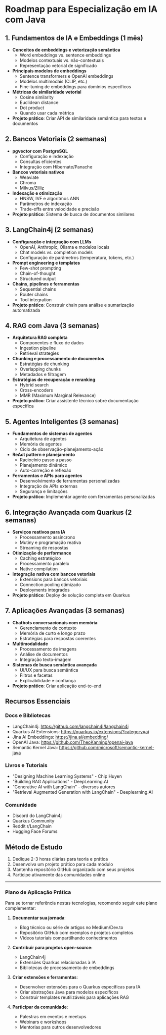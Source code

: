 # Roadmap para Especialização em IA com Java

## 1. Fundamentos de IA e Embeddings (1 mês)
- **Conceitos de embeddings e vetorização semântica**
  - Word embeddings vs. sentence embeddings
  - Modelos contextuais vs. não-contextuais
  - Representação vetorial de significado
- **Principais modelos de embeddings**
  - Sentence transformers e OpenAI embeddings
  - Modelos multimodais (CLIP, etc.)
  - Fine-tuning de embeddings para domínios específicos
- **Métricas de similaridade vetorial**
  - Cosine similarity
  - Euclidean distance
  - Dot product
  - Quando usar cada métrica
- **Projeto prático**: Criar API de similaridade semântica para textos e documentos

## 2. Bancos Vetoriais (2 semanas)
- **pgvector com PostgreSQL**
  - Configuração e indexação
  - Consultas eficientes
  - Integração com Hibernate/Panache
- **Bancos vetoriais nativos**
  - Weaviate
  - Chroma
  - Milvus/Zilliz
- **Indexação e otimização**
  - HNSW, IVF e algoritmos ANN
  - Parâmetros de indexação
  - Trade-offs entre velocidade e precisão
- **Projeto prático**: Sistema de busca de documentos similares

## 3. LangChain4j (2 semanas)
- **Configuração e integração com LLMs**
  - OpenAI, Anthropic, Ollama e modelos locais
  - Chat models vs. completion models
  - Configuração de parâmetros (temperatura, tokens, etc.)
- **Prompt engineering e templates**
  - Few-shot prompting
  - Chain-of-thought
  - Structured output
- **Chains, pipelines e ferramentas**
  - Sequential chains
  - Router chains
  - Tool integration
- **Projeto prático**: Construir chain para análise e sumarização automatizada

## 4. RAG com Java (3 semanas)
- **Arquitetura RAG completa**
  - Componentes e fluxo de dados
  - Ingestion pipeline
  - Retrieval strategies
- **Chunking e processamento de documentos**
  - Estratégias de chunking
  - Overlapping chunks
  - Metadados e filtragem
- **Estratégias de recuperação e reranking**
  - Hybrid search
  - Cross-encoders
  - MMR (Maximum Marginal Relevance)
- **Projeto prático**: Criar assistente técnico sobre documentação específica

## 5. Agentes Inteligentes (3 semanas)
- **Fundamentos de sistemas de agentes**
  - Arquitetura de agentes
  - Memória de agentes
  - Ciclo de observação-planejamento-ação
- **ReAct pattern e planejamento**
  - Raciocínio passo a passo
  - Planejamento dinâmico
  - Auto-correção e reflexão
- **Ferramentas e APIs para agentes**
  - Desenvolvimento de ferramentas personalizadas
  - Integração de APIs externas
  - Segurança e limitações
- **Projeto prático**: Implementar agente com ferramentas personalizadas

## 6. Integração Avançada com Quarkus (2 semanas)
- **Serviços reativos para IA**
  - Processamento assíncrono
  - Mutiny e programação reativa
  - Streaming de respostas
- **Otimização de performance**
  - Caching estratégico
  - Processamento paralelo
  - Native compilation
- **Integração nativa com bancos vetoriais**
  - Extensions para bancos vetoriais
  - Connection pooling otimizado
  - Deployments integrados
- **Projeto prático**: Deploy de solução completa em Quarkus

## 7. Aplicações Avançadas (3 semanas)
- **Chatbots conversacionais com memória**
  - Gerenciamento de contexto
  - Memória de curto e longo prazo
  - Estratégias para respostas coerentes
- **Multimodalidade**
  - Processamento de imagens
  - Análise de documentos
  - Integração texto-imagem
- **Sistemas de busca semântica avançada**
  - UI/UX para busca semântica
  - Filtros e facetas
  - Explicabilidade e confiança
- **Projeto prático**: Criar aplicação end-to-end

## Recursos Essenciais

### Docs e Bibliotecas
- LangChain4j: https://github.com/langchain4j/langchain4j
- Quarkus AI Extensions: https://quarkus.io/extensions/?category=ai
- Jina AI Embeddings: https://jina.ai/embedding/
- OpenAI Java: https://github.com/TheoKanning/openai-java
- Semantic Kernel Java: https://github.com/microsoft/semantic-kernel-java

### Livros e Tutoriais
- "Designing Machine Learning Systems" - Chip Huyen
- "Building RAG Applications" - DeepLearning.AI
- "Generative AI with LangChain" - diversos autores
- "Retrieval Augmented Generation with LangChain" - Deeplearning.AI

### Comunidade
- Discord do LangChain4j
- Quarkus Community
- Reddit r/LangChain
- Hugging Face Forums

## Método de Estudo
1. Dedique 2-3 horas diárias para teoria e prática
2. Desenvolva um projeto prático para cada módulo
3. Mantenha repositório GitHub organizado com seus projetos
4. Participe ativamente das comunidades online

---

### Plano de Aplicação Prática

Para se tornar referência nestas tecnologias, recomendo seguir este plano complementar:

1. **Documentar sua jornada**:
   - Blog técnico ou série de artigos no Medium/Dev.to
   - Repositório GitHub com exemplos e projetos completos
   - Vídeos tutoriais compartilhando conhecimentos

2. **Contribuir para projetos open-source**:
   - LangChain4j
   - Extensões Quarkus relacionadas à IA
   - Bibliotecas de processamento de embeddings

3. **Criar extensões e ferramentas**:
   - Desenvolver extensões para o Quarkus específicas para IA
   - Criar abstrações Java para modelos específicos
   - Construir templates reutilizáveis para aplicações RAG

4. **Participar da comunidade**:
   - Palestras em eventos e meetups
   - Webinars e workshops
   - Mentorias para outros desenvolvedores
